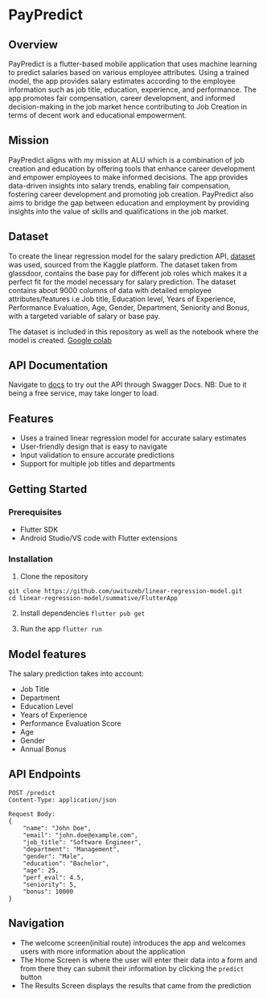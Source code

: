 # PayPredict

## Overview

PayPredict is a flutter-based mobile application that uses machine learning to predict salaries based on various employee attributes. Using a trained model, the app provides salary estimates according to the employee information such as job title, education, experience, and performance. The app promotes fair compensation, career development, and informed decision-making in the job market hence contributing to Job Creation in terms of decent work and educational empowerment.

## Mission
PayPredict aligns with my mission at ALU which is a combination of job creation and education by offering tools that enhance career development and empower employees to make informed decisions. The app provides data-driven insights into salary trends, enabling fair compensation, fostering career development and promoting job creation. PayPredict also aims to bridge the gap between education and employment by providing insights into the value of skills and qualifications in the job market.

## Dataset

To create the linear regression model for the salary prediction API, [dataset](https://www.kaggle.com/datasets/nilimajauhari/glassdoor-analyze-gender-pay-gap) was used, sourced from the Kaggle platform. The dataset taken from glassdoor, contains the base pay for different job roles which makes it a perfect fit for the model necessary for salary prediction. The dataset contains about 9000 columns of data with detailed employee attributes/features i.e Job title, Education level, Years of Experience, Performance Evaluation, Age, Gender, Department, Seniority and Bonus, with a targeted variable of salary or base pay.

The dataset is included in this repository as well as the notebook where the model is created.
[Google colab](https://colab.research.google.com/drive/1VKI2AnDxjmTp6aaUqlwcOI5pb1xNjaOP?usp=sharing)

## API Documentation

Navigate to [docs](https://linear-regression-model-m7ix.onrender.com/docs) to try out the API through Swagger Docs. 
NB: Due to it being a free service, may take longer to load.

## Features

- Uses a trained linear regression model for accurate salary estimates
- User-friendly design that is easy to navigate
- Input  validation to ensure accurate predictions
- Support for multiple job titles and departments

## Getting Started

### Prerequisites

- Flutter SDK
- Android Studio/VS code with Flutter extensions

### Installation

1. Clone the repository

```
git clone https://github.com/uwituzeb/linear-regression-model.git
cd linear-regression-model/summative/FlutterApp
```

2. Install dependencies
`flutter pub get`

3. Run the app
`flutter run`

## Model features

The salary prediction takes into account:

- Job Title
- Department
- Education Level
- Years of Experience
- Performance Evaluation Score
- Age
- Gender
- Annual Bonus

## API Endpoints

```
POST /predict
Content-Type: application/json

Request Body:
{
    "name": "John Doe",
    "email": "john.doe@example.com",
    "job_title": "Software Engineer",
    "department": "Management",
    "gender": "Male",
    "education": "Bachelor",
    "age": 25,
    "perf_eval": 4.5,
    "seniority": 5,
    "bonus": 10000
}
```


## Navigation

- The welcome screen(initial route) introduces the app and welcomes users with more information about the application
- The Home Screen is where the user will enter their data into a form and from there they can submit their information by clicking the `predict` button
- The Results Screen displays the results that came from the prediction

